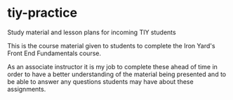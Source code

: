 # tiy-practice
Study material and lesson plans for incoming TIY students

This is the course material given to students to complete the Iron Yard's Front End Fundamentals course.

As an associate instructor it is my job to complete these ahead of time in order to have a better understanding 
of the material being presented and to be able to answer any questions students may have about these assignments.
